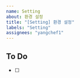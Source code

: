```yaml
---
name: Setting
about: 환경 설정
title: "[Setting] 환경 설정"
labels: "Setting"
assignees: "yangchef1"
---
```


## To Do

- [ ]
